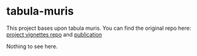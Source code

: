 # tabula-muris
This project bases upon tabula muris. You can find the original repo here: [project vignettes repo](https://github.com/czbiohub/tabula-muris-vignettes) and [publication](https://www.nature.com/articles/s41586-018-0590-4)

Nothing to see here.
